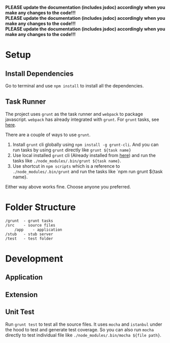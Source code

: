 **PLEASE update the documentation (includes jsdoc) accordingly when you make any changes to the code!!!**<br/>
**PLEASE update the documentation (includes jsdoc) accordingly when you make any changes to the code!!!**<br/>
**PLEASE update the documentation (includes jsdoc) accordingly when you make any changes to the code!!!**<br/>

# Setup

## Install Dependencies

Go to terminal and use `npm install` to install all the dependencies. 

## Task Runner

The project uses `grunt` as the task runner and `webpack` to package javascript. `webpack` has already integrated with `grunt`. For `grunt` tasks, see [here](grunt/README.md).

There are a couple of ways to use `grunt`.
 
1. Install `grunt` cli globally using `npm install -g grunt-cli`. And you can run tasks by using `grunt` directly like `grunt ${task name}`
2. Use local installed `grunt` cli (Already installed from [here](#install-dependencies)) and run the tasks like `./node_modules/.bin/grunt ${task name}`.
3. Use shortcut in `npm scripts` which is a reference to `./node_modules/.bin/grunt` and run the tasks like `npm run grunt ${task name}. 

Either way above works fine. Choose anyone you preferred. 

# Folder Structure

```
/grunt  - grunt tasks
/src    - source files
    /app    - application
/stub   - stub server
/test   - test folder
```

# Development

## Application


## Extension

## Unit Test

Run `grunt test` to test all the source files. It uses `mocha` and `istanbul` under the hood to test and generate test coverage. So you can also run `mocha` directly to test individual file like `./node_modules/.bin/mocha ${file path}`. 

